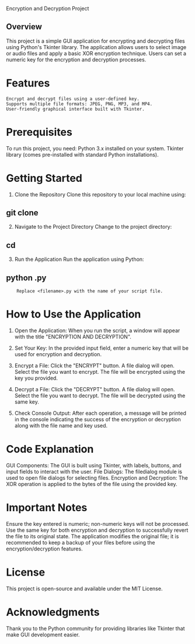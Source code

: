 Encryption and Decryption Project


## Overview
This project is a simple GUI application for encrypting and decrypting files using Python's Tkinter library. The application allows users to select image or audio files and apply a basic XOR encryption technique. Users can set a numeric key for the encryption and decryption processes.

# Features
    Encrypt and decrypt files using a user-defined key.
    Supports multiple file formats: JPEG, PNG, MP3, and MP4.
    User-friendly graphical interface built with Tkinter.

#   Prerequisites
To run this project, you need:
    Python 3.x installed on your system.
    Tkinter library (comes pre-installed with standard Python installations).

# Getting Started
1. Clone the Repository
        Clone this repository to your local machine using:
##      git clone <repository-url>

2. Navigate to the Project Directory
        Change to the project directory:
##      cd <project-directory>

3. Run the Application
        Run the application using Python:
##      python <filename>.py
        Replace <filename>.py with the name of your script file.

# How to Use the Application
1. Open the Application: When you run the script, a window will appear with the title "ENCRYPTION AND DECRYPTION".

2. Set Your Key: In the provided input field, enter a numeric key that will be used for encryption and decryption.

3. Encrypt a File:
    Click the "ENCRYPT" button.
    A file dialog will open. Select the file you want to encrypt.
    The file will be encrypted using the key you provided.

4. Decrypt a File:
    Click the "DECRYPT" button.
    A file dialog will open. Select the file you want to decrypt.
    The file will be decrypted using the same key.

5. Check Console Output: After each operation, a message will be printed in the console indicating the success of the encryption or decryption along with the file name and key used.

# Code Explanation
GUI Components: The GUI is built using Tkinter, with labels, buttons, and input fields to interact with the user.
File Dialogs: The filedialog module is used to open file dialogs for selecting files.
Encryption and Decryption: The XOR operation is applied to the bytes of the file using the provided key.

# Important Notes
Ensure the key entered is numeric; non-numeric keys will not be processed.
Use the same key for both encryption and decryption to successfully revert the file to its original state.
The application modifies the original file; it is recommended to keep a backup of your files before using the encryption/decryption features.

# License
This project is open-source and available under the MIT License.

# Acknowledgments
Thank you to the Python community for providing libraries like Tkinter that make GUI development easier.